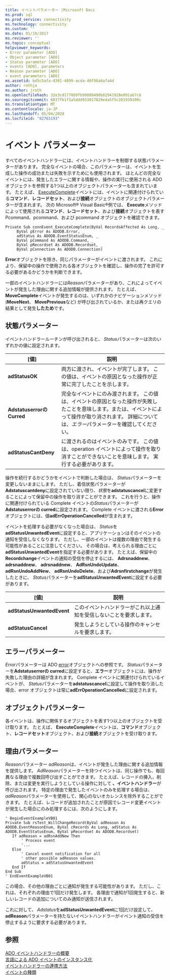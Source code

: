 ```yaml
---
title: イベントパラメーター |Microsoft Docs
ms.prod: sql
ms.prod_service: connectivity
ms.technology: connectivity
ms.custom: ''
ms.date: 01/19/2017
ms.reviewer: ''
ms.topic: conceptual
helpviewer_keywords:
- Error parameter [ADO]
- Object parameter [ADO]
- Status parameter [ADO]
- events [ADO], parameters
- Reason parameter [ADO]
- event parameters [ADO]
ms.assetid: bd5c5afa-d301-4899-acda-40f98a6afa4d
author: rothja
ms.author: jroth
ms.openlocfilehash: 32e3cd177089fb99009490b82941928e091ab7c6
ms.sourcegitcommit: 6037fb1f1a5ddd933017029eda5f5c281939100c
ms.translationtype: MT
ms.contentlocale: ja-JP
ms.lasthandoff: 05/04/2020
ms.locfileid: "82763193"
---
```

# <a name="event-parameters"></a>イベント パラメーター
すべてのイベントハンドラーには、イベントハンドラーを制御する状態パラメーターがあります。 完全なイベントの場合、このパラメーターは、イベントを生成した操作の成功または失敗を示すためにも使用されます。 ほとんどの完全なイベントには、発生したエラーに関する情報や、操作の実行に使用される ADO オブジェクトを参照する1つ以上のオブジェクトパラメーターも含まれています。 たとえば、 [ExecuteComplete](../../../ado/reference/ado-api/executecomplete-event-ado.md)イベントには、イベントに関連付けられている**コマンド**、**レコードセット**、および**接続**オブジェクトのオブジェクトパラメーターが含まれます。 次の Microsoft® Visual Basic®例では、 **Execute**メソッドによって使用される**コマンド**、**レコードセット**、および**接続**オブジェクトを表す Pcommand、pcommand、および pcommand オブジェクトを確認できます。  
  
```  
Private Sub connEvent_ExecuteComplete(ByVal RecordsAffected As Long, _  
     ByVal pError As ADODB.Error, _  
     adStatus As ADODB.EventStatusEnum, _  
     ByVal pCommand As ADODB.Command, _  
     ByVal pRecordset As ADODB.Recordset, _  
     ByVal pConnection As ADODB.Connection)  
```  
  
 **Error**オブジェクトを除き、同じパラメーターがイベントに渡されます。 これにより、保留中の操作で使用される各オブジェクトを確認し、操作の完了を許可する必要があるかどうかを判断できます。  
  
 一部のイベントハンドラーには*Reason*パラメーターがあり、これによってイベントが発生した理由に関する追加情報が提供されます。 たとえば、 **MoveComplete**イベントが発生するのは、いずれかのナビゲーションメソッド (**MoveNext**、 **MovePrevious**など) が呼び出されているか、または再クエリの結果として発生**したため**です。  
  
## <a name="status-parameter"></a>状態パラメーター  
 イベントハンドラールーチンが呼び出されると、 *Status*パラメーターは次のいずれかの値に設定されます。  
  
|[値]|説明|  
|-----------|-----------------|  
|**adStatusOK**|両方に渡され、イベントが完了します。 この値は、イベントの原因となった操作が正常に完了したことを示します。|  
|**Adstatuserrorの Curred**|完全なイベントにのみ渡されます。 この値は、イベントの原因となった操作が失敗したことを意味します。または、イベントによって操作が取り消されます。 詳細については、*エラー*パラメーターを確認してください。|  
|**adStatusCantDeny**|に渡されるのはイベントのみです。 この値は、operation イベントによって操作を取り消すことができないことを意味します。 実行する必要があります。|  
  
 操作を続行するかどうかをイベントで判断した場合は、 *Status*パラメーターを変更しないままにします。 ただし、着信状態パラメーターが**Adstatuscantdeny**に設定されていない限り、*状態*を**adstatuscancel**に変更することによって保留中の操作を取り消すことができます。 これを行うと、操作に関連付けられている Complete イベントの*Status*パラメーターが**Adstatuserrorの curred**に設定されます。 Complete イベントに渡される**Error**オブジェクトには、値**adErrOperationCancelled**が含まれます。  
  
 イベントを処理する必要がなくなった場合は、 *Status*を**adStatusUnwantedEvent**に設定すると、アプリケーションはそのイベントの通知を受信しなくなります。 ただし、一部のイベントは複数の理由で発生する可能性があることに注意してください。 その場合は、考えられる理由ごとに**adStatusUnwantedEvent**を指定する必要があります。 たとえば、保留中の**Recordchange**イベントの通知の受信を停止するには、 **Adrsnaddnew**、 **adrsnaddnew**、 **adrsnaddnew**、 **AdRsnUndoUpdate**、 **adRsnUndoAddNew**、 **adRsnUndoDelete**、および**Adrsnfirstchange**が発生したときに、 *Status*パラメーターを**adStatusUnwantedEvent**に設定する必要があります。  
  
|[値]|説明|  
|-----------|-----------------|  
|**adStatusUnwantedEvent**|このイベントハンドラーがこれ以上通知を受信しないことを要求します。|  
|**adStatusCancel**|発生しようとしている操作のキャンセルを要求します。|  
  
## <a name="error-parameter"></a>エラーパラメーター  
 *Error*パラメーターは ADO [error](../../../ado/reference/ado-api/error-object.md)オブジェクトへの参照です。 *Status*パラメーターを**Adstatuserrorの curred**に設定すると、**エラー**オブジェクトには、操作が失敗した理由の詳細が含まれます。 Complete イベントに関連付けられているイベントが、 *Status*パラメーターを**adstatuscancel**に設定して操作を取り消した場合、error オブジェクトは常に**adErrOperationCancelled**に設定されます。  
  
## <a name="object-parameter"></a>オブジェクトパラメーター  
 各イベントは、操作に関係するオブジェクトを表す1つ以上のオブジェクトを受け取ります。 たとえば、 **ExecuteComplete**イベントは、**コマンド**オブジェクト、**レコードセット**オブジェクト、および**接続**オブジェクトを受け取ります。  
  
## <a name="reason-parameter"></a>理由パラメーター  
 *Reason*パラメーター *adReason*は、イベントが発生した理由に関する追加情報を提供します。 *AdReason*パラメーターを持つイベントは、同じ操作でも、毎回異なる理由で複数回呼び出すことができます。 たとえば、レコードの挿入、削除、または変更を実行しようとしている操作に対して **、イベントハンドラー**が呼び出されます。 特定の理由で発生したイベントのみを処理する場合は、 *adReason*パラメーターを使用して、関心のないオカレンスを除外することができます。 たとえば、レコードが追加されたことが原因でレコード変更イベントが発生した場合にのみ処理するには、次のようにします。  
  
```  
' BeginEventExampleVB01  
Private Sub rsTest_WillChangeRecord(ByVal adReason As ADODB.EventReasonEnum, ByVal cRecords As Long, adStatus As ADODB.EventStatusEnum, ByVal pRecordset As ADODB.Recordset)  
   If adReason = adRsnAddNew Then  
       ' Process event  
       '...  
   Else  
       ' Cancel event notification for all  
       ' other possible adReason values.  
       adStatus = adStatusUnwantedEvent  
   End If  
End Sub  
' EndEventExampleVB01  
```  
  
 この場合、その他の理由ごとに通知が発生する可能性があります。 ただし、これは、それぞれの理由で1回だけ発生します。 各理由で通知が1回発生すると、新しいレコードの追加についてのみ通知が送信されます。  
  
 これに対して、 *Adstatus*を**adStatusUnwantedEvent**に1回だけ設定して、 **adReason**パラメーターを持たないイベントハンドラーがイベント通知の受信を停止するように要求する必要があります。  
  
## <a name="see-also"></a>参照  
 [ADO イベントハンドラーの概要](../../../ado/guide/data/ado-event-handler-summary.md)   
 [言語による ADO イベントのインスタンス化](../../../ado/guide/data/ado-event-instantiation-by-language.md)   
 [イベントハンドラーの連携方法](../../../ado/guide/data/how-event-handlers-work-together.md)   
 [イベントの種類](../../../ado/guide/data/types-of-events.md)
